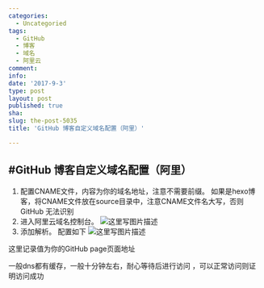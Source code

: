 ```yaml
---
categories:
  - Uncategoried
tags:
  - GitHub
  - 博客
  - 域名
  - 阿里云
comment: 
info: 
date: '2017-9-3'
type: post
layout: post
published: true
sha: 
slug: the-post-5035
title: 'GitHub 博客自定义域名配置（阿里）'

---
```

#GitHub 博客自定义域名配置（阿里）
---
1. 配置CNAME文件，内容为你的域名地址，注意不需要前缀。 如果是hexo博客，将CNAME文件放在source目录中，注意CNAME文件名大写，否则GitHub 无法识别
2. 进入阿里云域名控制台。
 ![这里写图片描述](http://img.blog.csdn.net/20170903231454369?watermark/2/text/aHR0cDovL2Jsb2cuY3Nkbi5uZXQvYTk3NjExMjY0Mw==/font/5a6L5L2T/fontsize/400/fill/I0JBQkFCMA==/dissolve/70/gravity/SouthEast)
3. 添加解析。 配置如下
 ![这里写图片描述](http://img.blog.csdn.net/20170903231712302?watermark/2/text/aHR0cDovL2Jsb2cuY3Nkbi5uZXQvYTk3NjExMjY0Mw==/font/5a6L5L2T/fontsize/400/fill/I0JBQkFCMA==/dissolve/70/gravity/SouthEast)

这里记录值为你的GitHub page页面地址

一般dns都有缓存，一般十分钟左右，耐心等待后进行访问 ，可以正常访问则证明访问成功
